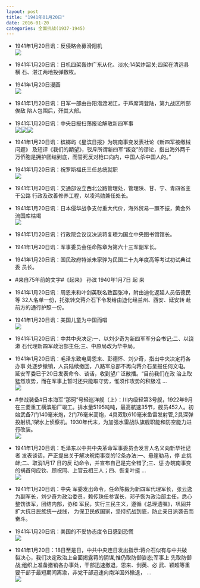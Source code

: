 ```yaml
---
layout: post
title: "1941年01月20日"
date: 2016-01-20
categories: 全面抗战(1937-1945)
---
```


<meta name="referrer" content="no-referrer" />

- 1941年1月20日讯：反侵略会募滑翔机 <br/><img src="https://ww4.sinaimg.cn/large/aca367d8jw1f06drx3mwkj20740bfmxv.jpg" />

- 1941年1月20日讯：日机四架轰炸广东从化、淡水;14架炸韶关;四架在清远县横 石、湛江两地投弹数枚。 

- 1941年1月20日漫画 <br/><img src="https://ww3.sinaimg.cn/large/aca367d8jw1f06c1quee4j20ic0h90uo.jpg" />

- 1941年1月20日讯：日军一部由岳阳潜渡湘江，于芦席湾登陆，第九战区所部俟敌 陷人包围后，歼其大部。 

- 1941年1月20日讯：中央日报扫荡报论解散新四军事 <br/><img src="https://ww4.sinaimg.cn/large/aca367d8jw1f06abdop8fj208f0dzdhe.jpg" /><img src="https://ww1.sinaimg.cn/large/aca367d8jw1f06abdpim1j20hd07btas.jpg" /><img src="https://ww2.sinaimg.cn/large/aca367d8jw1f06abdwcuvj207l06vdgo.jpg" />

- 1941年1月20日讯：槟榔屿《星滨日报》为皖南事变发表社论《新四军被缴械问题》 及短评《我们的期望》，驳斥所谓新四军“叛变”的谬论，指出海外两千 万侨胞是拥护团结到底，而誓死反对枪口向内，中国人杀中国人的。” 

- 1941年1月20日讯：祝罗斯福氏三任总统就职 <br/><img src="https://ww2.sinaimg.cn/large/aca367d8jw1f068ktjrlfj20qv0xxqp0.jpg" />

- 1941年1月20日讯：交通部设立西北公路管理处，管理陕、甘、宁、青四省主干公路 行政及改善修养工程，以凌鸿勋兼任处长。 

- 1941年1月20日讯：日本侵华战争支付重大代价，海外贸易一蹶不振，黄金外流国库枯竭 <br/><img src="https://ww4.sinaimg.cn/large/aca367d8jw1f066u612nbj20az0k10yr.jpg" />

- 1941年1月20日讯：行政院会议议决派蒋复璁为国立中央图书馆馆长。 

- 1941年1月20日讯：军事委员会任命陈章为第六十三军副军长。 

- 1941年1月20日讯：国民政府特派朱家骅为民国二十九年度高等考试初试典试委 员长。 

- #来自75年前的文字#《起来》 孙滨 1940年1月7日 起  来 

- 1941年1月20日讯：周恩来和叶剑英联名致函张冲，附由迪化返延人员伍德民等 32人名单一份，托张转交蒋介石下令发给由迪化经兰州、西安、延安转 赴前方的通行护照一份。 

- 1941年1月20日讯：美国儿童为中国而唱 <br/><img src="https://ww2.sinaimg.cn/large/aca367d8jw1f05uoystf8j20b505kdga.jpg" />

- 1941年1月20日讯：中共中央决定:一、以刘少奇为新四军军分会书记;二、以饶漱 石代理新四军政治部主任;三、中原局改为华中局。 

- 1941年1月20日讯：毛泽东致电周恩来、彭德怀、刘少奇，指出中央决定将各办事 处逐步撤销，人员陆续撤回，八路军总部不再向蒋介石呈报任何文电。 延安军委已于20日发表命令、谈话，收到望广泛散播。“目前我们在政 治上取猛烈攻势，而在军事上暂时还只能取守势，惟须作攻势的积极准 ... <br/><img src="https://ww2.sinaimg.cn/large/aca367d8jw1f05s3xiug3j20c80ayq4e.jpg" />

- #参战装备#日本海军“那珂”号轻巡洋舰（上）：川内级轻第3号舰，1922年9月在三菱重工横滨船厂竣工。排水量5195吨吨，最高航速35节，舰员452人。初始武备7门140毫米炮，2门76毫米高炮，4具双联610毫米鱼雷发射管,2具深弹投射机,1架水上侦察机。1930年代末，为加强水雷战队旗舰职能和防空能力进行改装。 <br/><img src="https://ww1.sinaimg.cn/large/aca367d8jw1f05qdhei88j20jq096gn3.jpg" />

- 1941年1月20日讯：毛泽东以中共中央革命军事委员会发言人名义向新华社记者 发表谈话，严正提出关于解决皖南事变的12条办法:一、悬崖勒马，停 止挑衅;二、取消1月17 日的反 动命令，并宣布自己是完全错了;三、惩 办皖南事变的祸首何应钦、顾祝同、上官云相三人；四、恢复叶挺 ... <br/><img src="https://ww2.sinaimg.cn/large/aca367d8jw1f05omxgissj20c80eu0uv.jpg" />

- 1941年1月20日讯：中央 军委发出命令，任命陈毅为新四军代理军长，张云逸为副军长，刘少奇为政治委员，赖传珠任参谋长，邓子恢为政治部主任，悉心整饬该军，团结内部，协和 军民，实行三民主义，遵循《总理遗嘱》，巩固并扩大抗日民族统一战线， 为保卫民族国家，坚持抗战到底，防止亲日派袭击而奋斗。 

- 1941年1月20日讯：美国的不妥协态度令日感到恐慌 <br/><img src="https://ww3.sinaimg.cn/large/aca367d8jw1f05m0kqgu2j20cb072q4b.jpg" />

- 1941年1月20日：18日至是日，中共中央连日发出指示:蒋介石似有与中共破 裂决心，我们决定政治上全面揭露蒋的阴谋,惟仍取防御姿态;军事上 先取防御战;组织上准备撤销各办事处，干部迅速撤退，恩来、剑英、必 武、颖超等重要干部于最短期间离渝，非党干部迅速向南洋国外撤退，  ... <br/><img src="https://ww4.sinaimg.cn/large/aca367d8jw1f05l60z8vcj20c809z0u0.jpg" />

